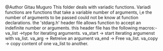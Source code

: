 @Author Gitau Muguro
This folder deals with variadic functions.
Variadi functions are functions that take a variable number of arguments, i,e the number
of arguments to be passed could not be know at function declarations.
the 'stdarg.h' header file allows function to accept an indefinite number or arguments.
this header file has the following macros:-
			va_list  ->type for iterating arguments.
			va_start -> start iterating argumenst with va_list.
			va_arg   -> Retreive an argument
			va_end   -> Free va_list.
			va_copy  -> copy content of one va_list to another.

